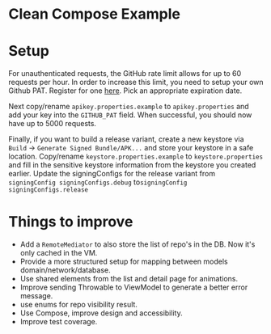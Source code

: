 # Clean Compose Example

# Setup
For unauthenticated requests, the GitHub rate limit allows for up to 60 requests per hour. 
In order to increase this limit, you need to setup your own Github PAT. 
Register for one [here](https://github.com/settings/tokens). Pick an appropriate expiration date.

Next copy/rename `apikey.properties.example` to `apikey.properties` and add your key into the
`GITHUB_PAT` field. When successful, you should now have up to 5000 requests.

Finally, if you want to build a release variant, create a new keystore via `Build` -> 
`Generate Signed Bundle/APK...` and store your keystore in a safe location. 
Copy/rename `keystore.properties.example` to `keystore.properties` and fill in the sensitive
keystore information from the keystore you created earlier. Update the signingConfigs for the 
release variant from `signingConfig signingConfigs.debug` to`signingConfig signingConfigs.release`

# Things to improve
* Add a `RemoteMediator` to also store the list of repo's in the DB. Now it's only cached in the VM.
* Provide a more structured setup for mapping between models domain/network/database.
* Use shared elements from the list and detail page for animations.
* Improve sending Throwable to ViewModel to generate a better error message.
* use enums for repo visibility result.
* Use Compose, improve design and accessibility.
* Improve test coverage.